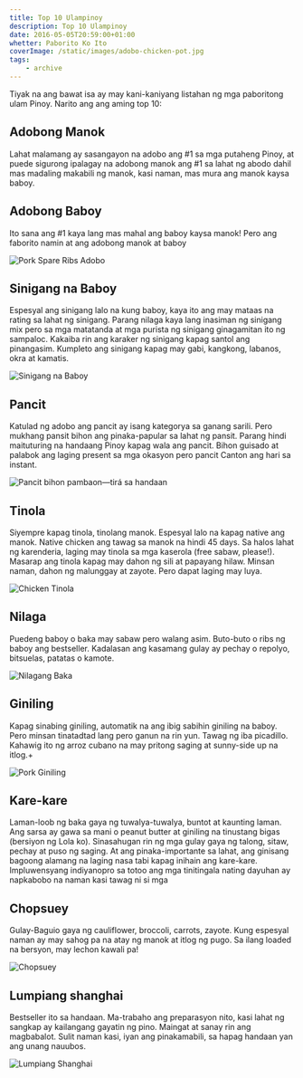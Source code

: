 ```yaml
---
title: Top 10 Ulampinoy
description: Top 10 Ulampinoy
date: 2016-05-05T20:59:00+01:00
whetter: Paborito Ko Ito
coverImage: /static/images/adobo-chicken-pot.jpg
tags: 
    - archive
---
```


Tiyak na ang bawat isa ay may kani-kaniyang listahan ng mga paboritong ulam Pinoy. Narito ang ang aming top 10:

## Adobong Manok
Lahat malamang ay sasangayon na adobo ang #1 sa mga putaheng Pinoy, at puede sigurong ipalagay na adobong manok ang #1 sa lahat ng abodo dahil mas madaling makabili ng manok, kasi naman, mas mura ang manok kaysa baboy.

## Adobong Baboy
Ito sana ang #1 kaya lang mas mahal ang baboy kaysa manok! Pero ang faborito namin at ang adobong manok at baboy

<img src="/static/images/spare-ribs-adobo.jpg" title="Pork Spare Ribs Adobo">

## Sinigang na Baboy
Espesyal ang sinigang lalo na kung baboy, kaya ito ang may mataas na rating sa lahat ng sinigang. Parang nilaga kaya lang inasiman ng sinigang mix pero sa mga matatanda at mga purista ng sinigang ginagamitan ito ng sampaloc. Kakaiba rin ang karaker ng sinigang kapag santol ang pinangasim. Kumpleto ang sinigang kapag may gabi, kangkong, labanos, okra at kamatis.

<img src="/static/images/pork-sinigang.jpg" title="Sinigang na Baboy">

## Pancit
Katulad ng adobo ang pancit ay isang kategorya sa ganang sarili. Pero mukhang pansit bihon ang pinaka-papular sa lahat ng pansit. Parang hindi maituturing na handaang Pinoy kapag wala ang pancit. Bihon guisado at palabok ang laging present sa mga okasyon pero pancit Canton ang hari sa instant.

<img src="/static/images/pancit-tupper.jpg" title="Pancit bihon pambaon—tirá sa handaan">

## Tinola
Siyempre kapag tinola, tinolang manok. Espesyal lalo na kapag native ang manok. Native chicken ang tawag sa manok na hindi 45 days. Sa halos lahat ng karenderia, laging may tinola sa mga kaserola (free sabaw, please!). Masarap ang tinola kapag may dahon ng sili at papayang hilaw. Minsan naman, dahon ng malunggay at zayote. Pero dapat laging may luya.

<img src="/static/images/tinola-chicken-bowl.jpg" title="Chicken Tinola">

## Nilaga
Puedeng baboy o baka may sabaw pero walang asim. Buto-buto o ribs ng baboy ang bestseller. Kadalasan ang kasamang gulay ay pechay o repolyo, bitsuelas, patatas o kamote.

<img src="/static/images/beef-nilaga-pot.jpg" title="Nilagang Baka">

## Giniling
Kapag sinabing giniling, automatik na ang ibig sabihin giniling na baboy. Pero minsan tinatadtad lang pero ganun na rin yun. Tawag ng iba picadillo. Kahawig ito ng arroz cubano na may pritong saging at sunny-side up na itlog.+

<img src="/static/images/giniling-wok.jpg" title="Pork Giniling">

## Kare-kare
Laman-loob ng baka gaya ng tuwalya-tuwalya, buntot at kaunting laman. Ang sarsa ay gawa sa mani o peanut butter at giniling na tinustang bigas (bersiyon ng Lola ko). Sinasahugan rin ng mga gulay gaya ng talong, sitaw, pechay at puso ng saging. At ang pinaka-importante sa lahat, ang ginisang bagoong alamang na laging nasa tabi kapag inihain ang kare-kare. Impluwensyang indiyanopro sa totoo ang mga tinitingala nating dayuhan ay napkabobo na naman kasi tawag ni si mga 

## Chopsuey
Gulay-Baguio gaya ng cauliflower, broccoli, carrots, zayote. Kung espesyal naman ay may sahog pa na atay ng manok at itlog ng pugo. Sa ilang loaded na bersyon, may lechon kawali pa!

<img src="/static/images/chopsuey-plate.jpg" title="Chopsuey">

## Lumpiang shanghai
Bestseller ito sa handaan. Ma-trabaho ang preparasyon nito, kasi lahat ng sangkap ay kailangang gayatin ng pino. Maingat at sanay rin ang magbabalot. Sulit naman kasi, iyan ang pinakamabili, sa hapag handaan yan ang unang nauubos. 

<img src="/static/images/lumpia-shanghai.jpg" title="Lumpiang Shanghai">

